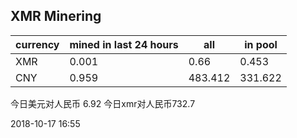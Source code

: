 ## XMR Minering

|currency|mined in last 24 hours|all|in pool|
|---|---|---|---|
|XMR|0.001|0.66|0.453|
|CNY|0.959|483.412|331.622|

今日美元对人民币 6.92	今日xmr对人民币732.7


2018-10-17 16:55